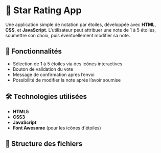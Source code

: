 # 🌟 Star Rating App

Une application simple de notation par étoiles, développée avec **HTML**, **CSS**, et **JavaScript**. L'utilisateur peut attribuer une note de 1 à 5 étoiles, soumettre son choix, puis éventuellement modifier sa note.


## 🚀 Fonctionnalités

- Sélection de 1 à 5 étoiles via des icônes interactives
- Bouton de validation du vote
- Message de confirmation après l’envoi
- Possibilité de modifier la note après l’avoir soumise

## 🛠️ Technologies utilisées

- **HTML5**
- **CSS3**
- **JavaScript**
- **Font Awesome** (pour les icônes d'étoiles)

## 📁 Structure des fichiers

